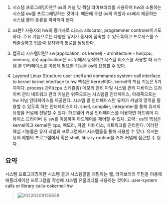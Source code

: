 1. 시스템 프로그래밍이란?
os의 커널 및 핵심 라이브러리를 사용하여 hw와 소통하는 시스템 sw를 프로그래밍하는 것이다. 때문에 우선 os의 역할과 os에서 제공하는 시스템 콜의 종류를 파악해야 한다.

2. os란?
사용자와 hw의 중개자로 리소스 allocator, programmer controler이기도 하다.
주요 기능으로는 다양한 유저가 동시에 접속할 수 있도록하고 프로세스를 스케줄링하고 입출력 장치와의 통로를 담당한다.

3. 컴퓨터 시스템이란?
sw(application, os kernel) - architecture - hw(cpu, memory, i/o)
application은 os 위에서 동작하고 시스템 리소스를 사용할 때 시스템 콜 인터페이스를 이용해 필요한 기능을 os에 요청할 수 있다.

4. Layered Linux Structure
user
shell and commands
system-call interface to kernel
kernel interface to hw
핵심은 kernel이다.
kernel의 핵심 기능은 5가지이다.
process 관리(cpu 스케쥴링)
메모리 관리
파일 시스템 관리
디바이스 드라이버 관리
네트워크 관리
커널은 위쪽으로는 시스템콜 인터페이스, 아래쪽으로는 hw 커널 인터페이스를 제공한다.
시스템 콜 인터페이스란 유저가 커널의 영역을 활용할 수 있도록 하는 인터페이스이다.
shell, complier, interpreter를 통해 유저의 요청을 커널에 전달할 수 있다.
하드웨어 커널 인터페이스를 이용하면 하드웨어 디바이스 드라이버 등 sw를 이용하여 하드웨어를 제어할 수 있다.
요약 : os의 핵심은 kernel이고 kernel은 cpu, 메모리, 파일, 디바이스, 네트워크를 관리한다. 이러한 핵심 기능들은 유저 레벨의 프로그램에서 시스템콜을 통해 사용할 수 있다.
유저는 유저 레벨의 프로그램에서 혹은 shell, library routine을 거쳐 커널에 접근할 수 있다.

## 요약
시스템 프로그래밍이란 시스템 콜과 시스템콜을 래핑하는 쉘, 라이브러리 루틴을 이용해 애플리케이션 프로그램을 작성해 시스템 유틸리티를 사용하는 것이다.
user-system calls or library calls-oskernel-hw
> ![20220309135638](https://user-images.githubusercontent.com/96465753/157375707-88bc9a5b-421d-4113-9be1-6d224330aeaa.png)
